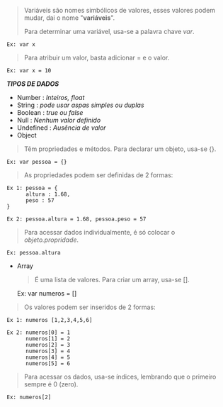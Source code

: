 >Variáveis são nomes simbólicos de valores, esses valores podem mudar, dai o nome "**variáveis**".
>
>Para determinar uma variável, usa-se a palavra chave *var*.

	Ex: var x
>Para atribuir um valor, basta adicionar  = e o valor.

	Ex: var x = 10

 ***TIPOS DE DADOS***

* Number : *Inteiros, float*
* String : *pode usar aspas simples ou duplas*
* Boolean : *true ou false*
* Null : *Nenhum valor definido*
* Undefined : *Ausência de valor*
* Object 
> Têm propriedades e métodos. Para declarar um objeto, usa-se {}.


	Ex: var pessoa = {}
> As propriedades podem ser definidas de 2 formas:

    Ex 1: pessoa = {
          altura : 1.68,
          peso : 57
	}
>

	Ex 2: pessoa.altura = 1.68, pessoa.peso = 57
> Para acessar dados individualmente, é só colocar o *objeto.propridade*.
	
	Ex: pessoa.altura
>
* Array
	> É uma lista de valores. Para criar um array, usa-se [].


	Ex: var numeros = []

> Os valores podem ser inseridos de 2 formas:

	Ex 1: numeros [1,2,3,4,5,6]
>

    Ex 2: numeros[0] = 1
          numeros[1] = 2
          numeros[2] = 3
          numeros[3] = 4
          numeros[4] = 5
          numeros[5] = 6
> Para acessar os dados, usa-se índices, lembrando que o primeiro sempre é 0 (zero).

	Ex: numeros[2]

